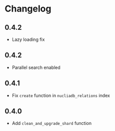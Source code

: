 # Changelog
## 0.4.2

- Lazy loading fix
## 0.4.2

- Parallel search enabled
## 0.4.1

- Fix `create` function in `nucliadb_relations` index
## 0.4.0

- Add `clean_and_upgrade_shard` function
